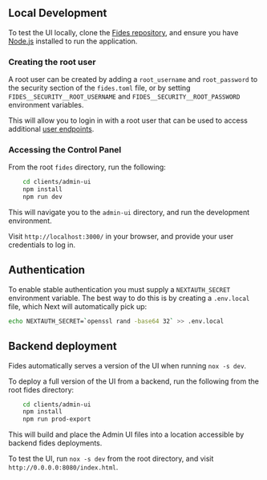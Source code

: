 
## Local Development

To test the UI locally, clone the [Fides repository](https://github.com/ethyca/fides/), and ensure you have [Node.js](https://nodejs.org/en/download/) installed to run the application.

### Creating the root user

A root user can be created by adding a `root_username` and `root_password` to the
security section of the `fides.toml` file, or by setting `FIDES__SECURITY__ROOT_USERNAME`
and `FIDES__SECURITY__ROOT_PASSWORD` environment variables.

This will allow you to login in with a root user that can be used to access
additional [user endpoints](#managing-users).

### Accessing the Control Panel

From the root `fides` directory, run the following:

``` sh
    cd clients/admin-ui
    npm install
    npm run dev
```

This will navigate you to the `admin-ui` directory, and run the development environment.

Visit `http://localhost:3000/` in your browser, and provide your user credentials to log in.

## Authentication

To enable stable authentication you must supply a `NEXTAUTH_SECRET` environment
variable. The best way to do this is by creating a `.env.local` file, which Next
will automatically pick up:

```bash
echo NEXTAUTH_SECRET=`openssl rand -base64 32` >> .env.local
```

## Backend deployment

Fides automatically serves a version of the UI when running `nox -s dev`.

To deploy a full version of the UI from a backend, run the following from the root fides directory:

```sh
    cd clients/admin-ui
    npm install
    npm run prod-export
```

This will build and place the Admin UI files into a location accessible by backend fides deployments.

To test the UI, run `nox -s dev` from the root directory, and visit `http://0.0.0.0:8080/index.html`.
